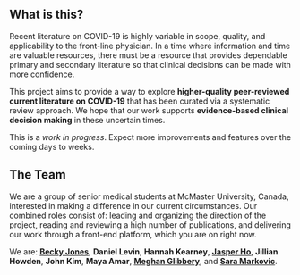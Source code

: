 ## What is this?
Recent literature on COVID-19 is highly variable in scope, quality, and applicability to the front-line physician. In a time where information and time are valuable resources, there must be a resource that provides dependable primary and secondary literature so that clinical decisions can be made with more confidence.

This project aims to provide a way to explore **higher-quality peer-reviewed current literature on COVID-19** that has been curated via a systematic review approach. We hope that our work supports **evidence-based clinical decision making** in these uncertain times.

This is a *work in progress*. Expect more improvements and features over the coming days to weeks.

## The Team
We are a group of senior medical students at McMaster University, Canada, interested in making a difference in our current circumstances. Our combined roles consist of: leading and organizing the direction of the project, reading and reviewing a high number of publications, and delivering our work through a front-end platform, which you are on right now.

We are: [**Becky Jones**](https://twitter.com/beck_jo), **Daniel Levin**, **Hannah Kearney**, [**Jasper Ho**](https://twitter.com/jzpero), **Jillian Howden**, **John Kim**, **Maya Amar**, [**Meghan Glibbery**](https://twitter.com/meghan_glibbery), and [**Sara Markovic**](https://twitter.com/_SaraMarkovic).
